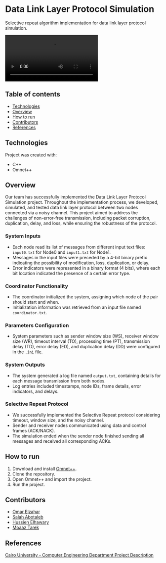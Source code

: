 # Data Link Layer Protocol Simulation
Selective repeat algorithm implementation for data link layer protocol simulation.

<video src="Images/networks.mp4" controls title="Title"></video>

## Table of contents
* [Technologies](#technologies)
* [Overview](#overview)
* [How to run](#how-to-run)
* [Contributors](#contributors)
* [References](#references)

## Technologies
Project was created with:
* C++
* Omnet++

## Overview

Our team has successfully implemented the Data Link Layer Protocol Simulation project. Throughout the implementation process, we developed, simulated, and tested data link layer protocol between two nodes connected via a noisy channel. This project aimed to address the challenges of non-error-free transmission, including packet corruption, duplication, delay, and loss, while ensuring the robustness of the protocol.

### System Inputs

- Each node read its list of messages from different input text files: `input0.txt` for Node0 and `input1.txt` for Node1.
- Messages in the input files were preceded by a 4-bit binary prefix indicating the possibility of modification, loss, duplication, or delay.
- Error indicators were represented in a binary format (4 bits), where each bit location indicated the presence of a certain error type.

### Coordinator Functionality

- The coordinator initialized the system, assigning which node of the pair should start and when.
- Initialization information was retrieved from an input file named `coordinator.txt`.

### Parameters Configuration

- System parameters such as sender window size (WS), receiver window size (WR), timeout interval (TO), processing time (PT), transmission delay (TD), error delay (ED), and duplication delay (DD) were configured in the `.ini` file.

### System Outputs

- The system generated a log file named `output.txt`, containing details for each message transmission from both nodes.
- Log entries included timestamps, node IDs, frame details, error indicators, and delays.

### Selective Repeat Protocol

- We successfully implemented the Selective Repeat protocol considering timeout, window size, and the noisy channel.
- Sender and receiver nodes communicated using data and control frames (ACK/NACK).
- The simulation ended when the sender node finished sending all messages and received all corresponding ACKs.

## How to run
1. Download and install [Omnet++](https://omnetpp.org/download/).
2. Clone the repository.
3. Open Omnet++ and import the project.
4. Run the project.

## Contributors
* [Omar Elzahar](https://github.com/omarelzahar02)
* [Salah Abotaleb](https://github.com/SalahAbotaleb)
* [Hussien Elhawary](https://github.com/Hussein-Elhawary)
* [Moaaz Tarek](https://github.com/moa234)

## References
[Cairo University - Computer Engineering Department Project Description](https://drive.google.com/file/d/1HpRMDpOPdIfru4qLNrdDsBQ2n-kIKqKL/view?usp=sharing)


